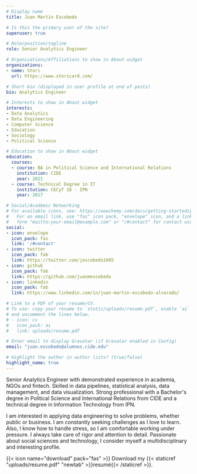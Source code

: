 ```yaml
---
# Display name
title: Juan Martín Escobedo

# Is this the primary user of the site?
superuser: true

# Role/position/tagline
role: Senior Analytics Engineer

# Organizations/Affiliations to show in About widget
organizations:
- name: Stori
  url: https://www.storicard.com/

# Short bio (displayed in user profile at end of posts)
bio: Analytics Engineer

# Interests to show in About widget
interests:
- Data Analytics
- Data Engineering
- Computer Science
- Education
- Sociology
- Political Science

# Education to show in About widget
education:
  courses:
  - course: BA in Political Science and International Relations
    institution: CIDE
    year: 2021
  - course: Technical Degree in IT
    institution: CECyT 18 - IPN
    year: 2017

# Social/Academic Networking
# For available icons, see: https://wowchemy.com/docs/getting-started/page-builder/#icons
#   For an email link, use "fas" icon pack, "envelope" icon, and a link in the
#   form "mailto:your-email@example.com" or "/#contact" for contact widget.
social:
- icon: envelope
  icon_pack: fas
  link: '/#contact'
- icon: twitter
  icon_pack: fab
  link: https://twitter.com/jescobedo1605
- icon: github
  icon_pack: fab
  link: https://github.com/juanmescobedo
- icon: linkedin
  icon_pack: fab
  link: https://www.linkedin.com/in/juan-martin-escobedo-alvarado/

# Link to a PDF of your resume/CV.
# To use: copy your resume to `static/uploads/resume.pdf`, enable `ai` icons in `params.toml`, 
# and uncomment the lines below.
# - icon: cv
#   icon_pack: ai
#   link: uploads/resume.pdf

# Enter email to display Gravatar (if Gravatar enabled in Config)
email: "juan.escobedo@alumnos.cide.edu"

# Highlight the author in author lists? (true/false)
highlight_name: true
---
```


Senior Analytics Engineer with demonstrated experience in academia, NGOs and fintech. Skilled in data pipelines, statistical analysis, data management, and data visualization. Strong professional with a Bachelor's degree in Political Science and International Relations from CIDE and a technical degree in Information Technology from IPN.

I am interested in applying data engineering to solve problems, whether public or business. I am constantly seeking challenges as I love to learn. Also, I know how to handle stress, so I am comfortable working under pressure. I always take care of rigor and attention to detail. Passionate about social sciences and technology, I consider myself a multidisciplinary and interesting profile.

{{< icon name="download" pack="fas" >}} Download my {{< staticref "uploads/resume.pdf" "newtab" >}}resumé{{< /staticref >}}.
